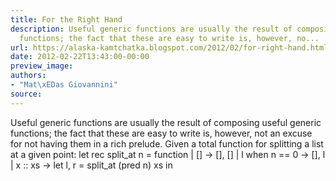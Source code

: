 ```yaml
---
title: For the Right Hand
description: Useful generic functions are usually the result of composing useful generic
  functions; the fact that these are easy to write is, however, no...
url: https://alaska-kamtchatka.blogspot.com/2012/02/for-right-hand.html
date: 2012-02-22T13:43:00-00:00
preview_image:
authors:
- "Mat\xEDas Giovannini"
source:
---
```


Useful generic functions are usually the result of composing useful generic functions; the fact that these are easy to write is, however, not an excuse for not having them in a rich prelude. Given a total function for splitting a list at a given point:
let rec split_at n = function
| []            -&gt; [], []
| l when n == 0 -&gt; [], l
| x :: xs       -&gt;
  let l, r = split_at (pred n) xs in


